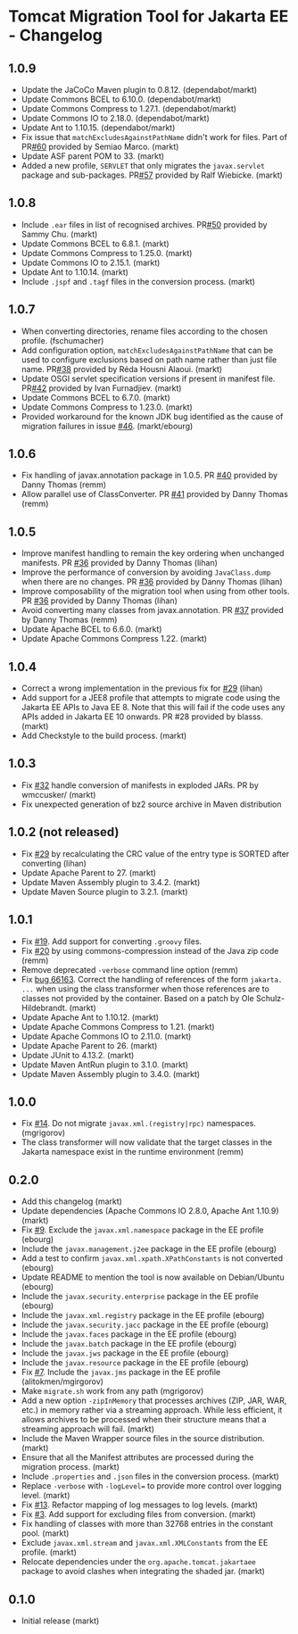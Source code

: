 # Tomcat Migration Tool for Jakarta EE - Changelog

## 1.0.9
- Update the JaCoCo Maven plugin to 0.8.12. (dependabot/markt)
- Update Commons BCEL to 6.10.0. (dependabot/markt)
- Update Commons Compress to 1.27.1. (dependabot/markt)
- Update Commons IO to 2.18.0. (dependabot/markt)
- Update Ant to 1.10.15. (dependabot/markt)
- Fix issue that `matchExcludesAgainstPathName` didn't work for files. Part of PR[#60](https://github.com/apache/tomcat-jakartaee-migration/pull/42) provided by Semiao Marco. (markt)
- Update ASF parent POM to 33. (markt)
- Added a new profile, `SERVLET` that only migrates the `javax.servlet` package and sub-packages. PR[#57](https://github.com/apache/tomcat-jakartaee-migration/pull/57) provided by Ralf Wiebicke. (markt)

## 1.0.8
- Include `.ear` files in list of recognised archives. PR[#50](https://github.com/apache/tomcat-jakartaee-migration/pull/50) provided by Sammy Chu. (markt)
- Update Commons BCEL to 6.8.1. (markt)
- Update Commons Compress to 1.25.0. (markt)
- Update Commons IO to 2.15.1. (markt)
- Update Ant to 1.10.14. (markt)
- Include `.jspf` and `.tagf` files in the conversion process. (markt)


## 1.0.7

- When converting directories, rename files according to the chosen profile. (fschumacher)
- Add configuration option, `matchExcludesAgainstPathName` that can be used to configure exclusions based on path name rather than just file name.  PR[#38](https://github.com/apache/tomcat-jakartaee-migration/pull/38) provided by Réda Housni Alaoui. (markt)
- Update OSGI servlet specification versions if present in manifest file. PR[#42](https://github.com/apache/tomcat-jakartaee-migration/pull/42) provided by Ivan Furnadjiev. (markt)
- Update Commons BCEL to 6.7.0. (markt)
- Update Commons Compress to 1.23.0. (markt)
- Provided workaround for the known JDK bug identified as the cause of migration failures in issue [#46](https://github.com/apache/tomcat-jakartaee-migration/issues/46). (markt/ebourg)


## 1.0.6

- Fix handling of javax.annotation package in 1.0.5. PR [#40](https://github.com/apache/tomcat-jakartaee-migration/pull/40) provided by Danny Thomas (remm)
- Allow parallel use of ClassConverter. PR [#41](https://github.com/apache/tomcat-jakartaee-migration/pull/41) provided by Danny Thomas (remm)

## 1.0.5

- Improve manifest handling to remain the key ordering when unchanged manifests. PR [#36](https://github.com/apache/tomcat-jakartaee-migration/pull/36) provided by Danny Thomas (lihan)
- Improve the performance of conversion by avoiding `JavaClass.dump` when there are no changes. PR [#36](https://github.com/apache/tomcat-jakartaee-migration/pull/36) provided by Danny Thomas (lihan)
- Improve composability of the migration tool when using from other tools. PR [#36](https://github.com/apache/tomcat-jakartaee-migration/pull/36) provided by Danny Thomas (lihan)
- Avoid converting many classes from javax.annotation. PR [#37](https://github.com/apache/tomcat-jakartaee-migration/pull/37) provided by Danny Thomas (remm)
- Update Apache BCEL to 6.6.0. (markt)
- Update Apache Commons Compress 1.22. (markt)

## 1.0.4

- Correct a wrong implementation in the previous fix for [#29](https://github.com/apache/tomcat-jakartaee-migration/issues/29) (lihan)
- Add support for a JEE8 profile that attempts to migrate code using the Jakarta EE APIs to Java EE 8. Note that this will fail if the code uses any APIs added in Jakarta EE 10 onwards. PR #28 provided by blasss. (markt)
- Add Checkstyle to the build process. (markt)

## 1.0.3

- Fix [#32](https://github.com/apache/tomcat-jakartaee-migration/issues/32) handle conversion of manifests in exploded JARs. PR by wmccusker/ (markt)
- Fix unexpected generation of bz2 source archive in Maven distribution

## 1.0.2 (not released)

- Fix [#29](https://github.com/apache/tomcat-jakartaee-migration/issues/29) by recalculating the CRC value of the entry type is SORTED after converting (lihan)
- Update Apache Parent to 27. (markt)
- Update Maven Assembly plugin to 3.4.2. (markt)
- Update Maven Source plugin to 3.2.1. (markt)

## 1.0.1

- Fix [#19](https://github.com/apache/tomcat-jakartaee-migration/issues/19). Add support for converting `.groovy` files.
- Fix [#20](https://github.com/apache/tomcat-jakartaee-migration/issues/20) by using commons-compression instead of the Java zip code (remm)
- Remove deprecated `-verbose` command line option (remm)
- Fix [bug 66163](https://bz.apache.org/bugzilla/show_bug.cgi?id=66163). Correct the handling of references of the form `jakarta. ...` when using the class transformer when those references are to classes not provided by the container. Based on a patch by Ole Schulz-Hildebrandt. (markt)
- Update Apache Ant to 1.10.12. (markt)
- Update Apache Commons Compress to 1.21. (markt)
- Update Apache Commons IO to 2.11.0. (markt)
- Update Apache Parent to 26. (markt)
- Update JUnit to 4.13.2. (markt)
- Update Maven AntRun plugin to 3.1.0. (markt)
- Update Maven Assembly plugin to 3.4.0. (markt)

## 1.0.0

- Fix [#14](https://github.com/apache/tomcat-jakartaee-migration/issues/14). Do not migrate `javax.xml.(registry|rpc)` namespaces. (mgrigorov)
- The class transformer will now validate that the target classes in the Jakarta namespace exist in the runtime environment (remm)

## 0.2.0

- Add this changelog (markt)
- Update dependencies (Apache Commons IO 2.8.0, Apache Ant 1.10.9) (markt)
- Fix [#9](https://github.com/apache/tomcat-jakartaee-migration/issues/9). Exclude the `javax.xml.namespace` package in the EE profile (ebourg)
- Include the `javax.management.j2ee` package in the EE profile (ebourg)
- Add a test to confirm `javax.xml.xpath.XPathConstants` is not converted (ebourg)
- Update README to mention the tool is now available on Debian/Ubuntu (ebourg)
- Include the `javax.security.enterprise` package in the EE profile (ebourg)
- Include the `javax.xml.registry` package in the EE profile (ebourg)
- Include the `javax.security.jacc` package in the EE profile (ebourg)
- Include the `javax.faces` package in the EE profile (ebourg)
- Include the `javax.batch` package in the EE profile (ebourg)
- Include the `javax.jws` package in the EE profile (ebourg)
- Include the `javax.resource` package in the EE profile (ebourg)
- Fix [#7](https://github.com/apache/tomcat-jakartaee-migration/issues/7). Include the `javax.jms` package in the EE profile (alitokmen/mgirgorov)
- Make `migrate.sh` work from any path (mgrigorov)
- Add a new option `-zipInMemory` that processes archives (ZIP, JAR, WAR, etc.) in memory rather via a streaming approach. While less efficient, it allows archives to be processed when their structure means that a streaming approach will fail. (markt)
- Include the Maven Wrapper source files in the source distribution. (markt)
- Ensure that all the Manifest attributes are processed during the migration process. (markt)
- Include `.properties` and `.json` files in the conversion process. (markt)
- Replace `-verbose` with `-logLevel=` to provide more control over logging level. (markt)
- Fix [#13](https://github.com/apache/tomcat-jakartaee-migration/issues/13). Refactor mapping of log messages to log levels. (markt)
- Fix [#3](https://github.com/apache/tomcat-jakartaee-migration/issues/3). Add support for excluding files from conversion. (markt)
- Fix handling of classes with more than 32768 entries in the constant pool. (markt)
- Exclude `javax.xml.stream` and `javax.xml.XMLConstants` from the EE profile. (markt)
- Relocate dependencies under the `org.apache.tomcat.jakartaee` package to avoid clashes when integrating the shaded jar. (markt)

## 0.1.0

- Initial release (markt)
